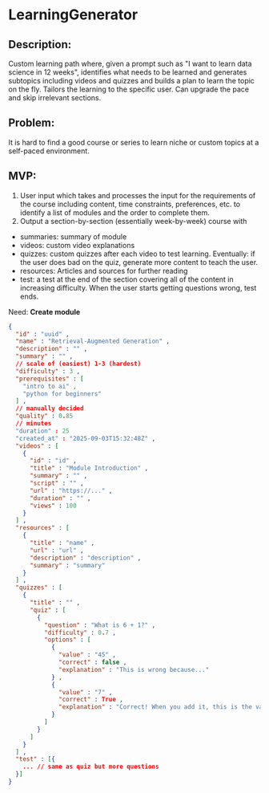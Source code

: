 # LearningGenerator

## Description:

Custom learning path where, given a prompt such as "I want to learn data science in 12 weeks", identifies what needs to
be learned and generates subtopics including videos and quizzes and builds a plan to learn the topic on the fly.
Tailors the learning to the specific user. Can upgrade the pace and skip irrelevant sections.

## Problem:

It is hard to find a good course or series to learn niche or custom topics at a self-paced environment.

## MVP:

1) User input which takes and processes the input for the requirements of the course including content, time
   constraints, preferences, etc. to identify a list of modules and the order to complete them.
2) Output a section-by-section (essentially week-by-week) course with

* summaries: summary of module
* videos: custom video explanations
* quizzes: custom quizzes after each video to test learning. Eventually: if the user does bad on the quiz, generate more
  content to teach the user.
* resources: Articles and sources for further reading
* test: a test at the end of the section covering all of the content in increasing difficulty. When the user starts
  getting questions wrong, test ends.

Need:
**Create module**

```json
{
  "id" : "uuid" ,
  "name" : "Retrieval-Augmented Generation" ,
  "description" : "" ,
  "summary" : "" ,
  // scale of (easiest) 1-3 (hardest)
  "difficulty" : 3 ,
  "prerequisites" : [
    "intro to ai" ,
    "python for beginners"
  ] ,
  // manually decided
  "quality" : 0.85
  // minutes
  "duration" : 25
  "created_at" : "2025-09-03T15:32:48Z" ,
  "videos" : [
    {
      "id" : "id" ,
      "title" : "Module Introduction" ,
      "summary" : "" ,
      "script" : "" ,
      "url" : "https://..." ,
      "duration" : "" ,
      "views" : 100
    }
  ] ,
  "resources" : [
    {
      "title" : "name" ,
      "url" : "url" ,
      "description" : "description" ,
      "summary" : "summary"
    }
  ] ,
  "quizzes" : [
    {
      "title" : "" ,
      "quiz" : [
        {
          "question" : "What is 6 + 1?" ,
          "difficulty" : 0.7 ,
          "options" : [
            {
              "value" : "45" ,
              "correct" : false ,
              "explanation" : "This is wrong because..."
            } ,
            {
              "value" : "7" ,
              "correct" : True ,
              "explanation" : "Correct! When you add it, this is the value."
            }
          ]
        }
      ]
    }
  ] ,
  "test" : [{
    ... // same as quiz but more questions
  }]
}
```